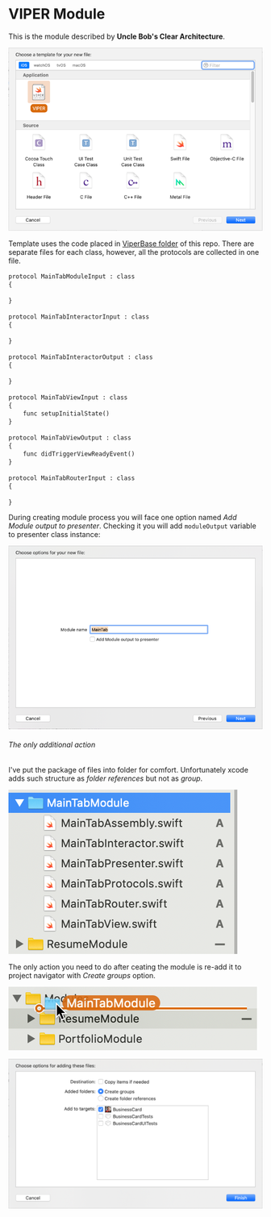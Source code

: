 # VIPER Module

This is the module described by **Uncle Bob's Clear Architecture**.

![alt text](Files/Create-Module.png)

Template uses the code placed in [ViperBase folder](../../ViperBase/) of this repo.
There are separate files for each class, however, all the protocols are collected in one file.

```
protocol MainTabModuleInput : class
{
	
}

protocol MainTabInteractorInput : class
{
	
}

protocol MainTabInteractorOutput : class
{
	
}

protocol MainTabViewInput : class
{
	func setupInitialState()
}

protocol MainTabViewOutput : class
{
	func didTriggerViewReadyEvent()
}

protocol MainTabRouterInput : class
{
	
}
```
During creating module process you will face one option named *Add Module output to presenter*. Checking it you will add `moduleOutput` variable to presenter class instance:

![alt text](Files/Output-option.png)

###### The only additional action

I've put the package of files into folder for comfort. Unfortunately xcode adds such structure as *folder references* but not as *group*.

![alt text](Files/Folder-in-Navigator.png)

The only action you need to do after ceating the module is re-add it to project navigator with *Create groups* option.

![alt text](Files/Re-connect-to-Navigator.png)

![alt text](Files/Add-with-groups.png)

